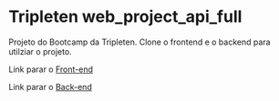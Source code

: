 # Tripleten web_project_api_full
Projeto do Bootcamp da Tripleten. 
Clone o frontend e o backend para utilziar o projeto.

Link parar o [Front-end](https://github.com/brnlf1990/web_project_api_full/tree/main/frontend1)

Link parar o [Back-end](https://github.com/brnlf1990/web_project_api_full/tree/main/backend1)
